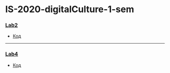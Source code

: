 # IS-2020-digitalCulture-1-sem
 
### [Lab2](https://github.com/1Menemi1/IS-2020-digital-culture-1-sem/tree/main/Lab2)
- [Код](https://github.com/1Menemi1/IS-2020-digital-culture-1-sem/blob/main/Lab2/main.py)
---
### [Lab4](https://github.com/1Menemi1/IS-2020-digital-culture-1-sem/tree/main/Lab4)
- [Код](https://github.com/1Menemi1/IS-2020-digital-culture-1-sem/blob/main/Lab4/main.py)
